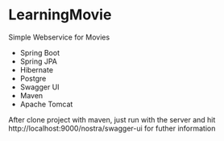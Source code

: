 # LearningMovie
Simple Webservice for Movies 
 - Spring Boot
 - Spring JPA
 - Hibernate
 - Postgre
 - Swagger UI
 - Maven
 - Apache Tomcat

After clone project with maven, just run with the server and hit http://localhost:9000/nostra/swagger-ui for futher information
